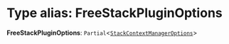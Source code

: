 # Type alias: FreeStackPluginOptions

**FreeStackPluginOptions**: `Partial`<[`StackContextManagerOptions`](/auto-docs/free-stack-plugin/interfaces/StackContextManagerOptions.md)>
